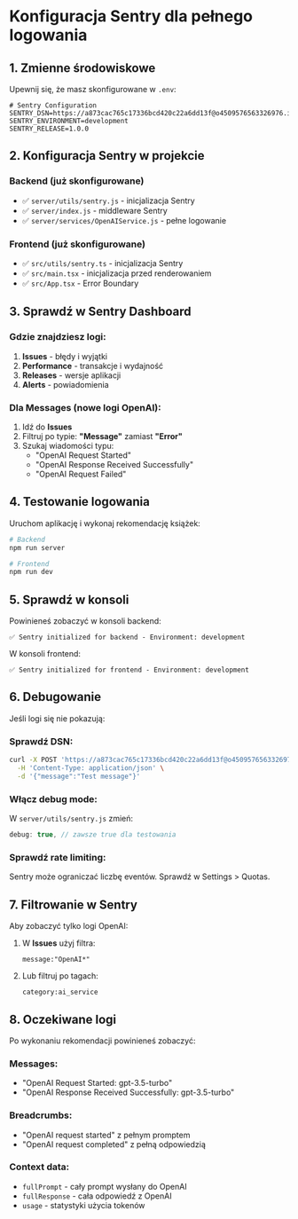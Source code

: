 # Konfiguracja Sentry dla pełnego logowania

## 1. Zmienne środowiskowe

Upewnij się, że masz skonfigurowane w `.env`:

```env
# Sentry Configuration
SENTRY_DSN=https://a873cac765c17336bcd420c22a6dd13f@o4509576563326976.ingest.de.sentry.io/4509576593670224
SENTRY_ENVIRONMENT=development
SENTRY_RELEASE=1.0.0
```

## 2. Konfiguracja Sentry w projekcie

### Backend (już skonfigurowane)
- ✅ `server/utils/sentry.js` - inicjalizacja Sentry
- ✅ `server/index.js` - middleware Sentry
- ✅ `server/services/OpenAIService.js` - pełne logowanie

### Frontend (już skonfigurowane)
- ✅ `src/utils/sentry.ts` - inicjalizacja Sentry
- ✅ `src/main.tsx` - inicjalizacja przed renderowaniem
- ✅ `src/App.tsx` - Error Boundary

## 3. Sprawdź w Sentry Dashboard

### Gdzie znajdziesz logi:

1. **Issues** - błędy i wyjątki
2. **Performance** - transakcje i wydajność
3. **Releases** - wersje aplikacji
4. **Alerts** - powiadomienia

### Dla Messages (nowe logi OpenAI):

1. Idź do **Issues**
2. Filtruj po typie: **"Message"** zamiast **"Error"**
3. Szukaj wiadomości typu:
   - "OpenAI Request Started"
   - "OpenAI Response Received Successfully"
   - "OpenAI Request Failed"

## 4. Testowanie logowania

Uruchom aplikację i wykonaj rekomendację książek:

```bash
# Backend
npm run server

# Frontend
npm run dev
```

## 5. Sprawdź w konsoli

Powinieneś zobaczyć w konsoli backend:
```
✅ Sentry initialized for backend - Environment: development
```

W konsoli frontend:
```
✅ Sentry initialized for frontend - Environment: development
```

## 6. Debugowanie

Jeśli logi się nie pokazują:

### Sprawdź DSN:
```bash
curl -X POST 'https://a873cac765c17336bcd420c22a6dd13f@o4509576563326976.ingest.de.sentry.io/4509576593670224/store/' \
  -H 'Content-Type: application/json' \
  -d '{"message":"Test message"}'
```

### Włącz debug mode:
W `server/utils/sentry.js` zmień:
```javascript
debug: true, // zawsze true dla testowania
```

### Sprawdź rate limiting:
Sentry może ograniczać liczbę eventów. Sprawdź w Settings > Quotas.

## 7. Filtrowanie w Sentry

Aby zobaczyć tylko logi OpenAI:

1. W **Issues** użyj filtra:
   ```
   message:"OpenAI*"
   ```

2. Lub filtruj po tagach:
   ```
   category:ai_service
   ```

## 8. Oczekiwane logi

Po wykonaniu rekomendacji powinieneś zobaczyć:

### Messages:
- "OpenAI Request Started: gpt-3.5-turbo"
- "OpenAI Response Received Successfully: gpt-3.5-turbo"

### Breadcrumbs:
- "OpenAI request started" z pełnym promptem
- "OpenAI request completed" z pełną odpowiedzią

### Context data:
- `fullPrompt` - cały prompt wysłany do OpenAI
- `fullResponse` - cała odpowiedź z OpenAI
- `usage` - statystyki użycia tokenów